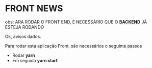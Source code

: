 # FRONT NEWS 

obs: ARA RODAR O FRONT END, É NECESSÁRIO QUE O __[BACKEND](HTTPS://GITHUB.COM/YR-SAMUEL/NEWS-API)__ JÁ ESTEJA RODANDO

Ok, avisos dados.

Para rodar esta aplicação Front, são necessários o seguinte passos

- Rodar __yarn__
- Em seguida __yarn start__
